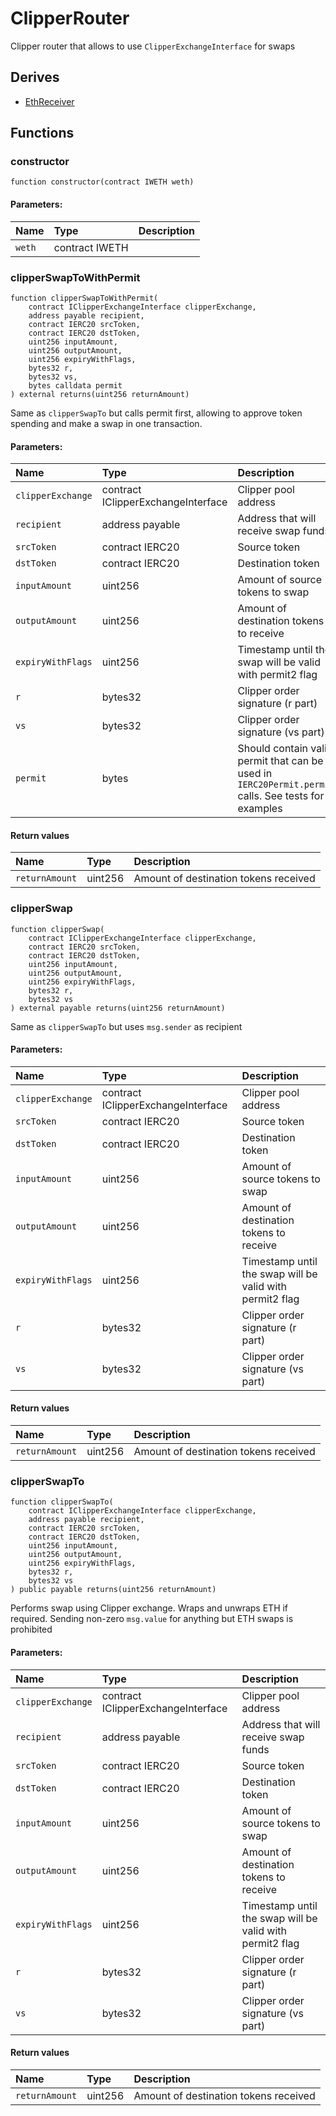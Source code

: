 # ClipperRouter


Clipper router that allows to use `ClipperExchangeInterface` for swaps



## Derives
- [EthReceiver](helpers/EthReceiver.md)

## Functions
### constructor
```solidity
function constructor(contract IWETH weth)
```


#### Parameters:
| Name | Type | Description                                                          |
| :--- | :--- | :------------------------------------------------------------------- |
|`weth` | contract IWETH |


### clipperSwapToWithPermit
```solidity
function clipperSwapToWithPermit(
    contract IClipperExchangeInterface clipperExchange,
    address payable recipient,
    contract IERC20 srcToken,
    contract IERC20 dstToken,
    uint256 inputAmount,
    uint256 outputAmount,
    uint256 expiryWithFlags,
    bytes32 r,
    bytes32 vs,
    bytes calldata permit
) external returns(uint256 returnAmount)
```
Same as `clipperSwapTo` but calls permit first, allowing to approve token spending and make a swap in one transaction.


#### Parameters:
| Name | Type | Description                                                          |
| :--- | :--- | :------------------------------------------------------------------- |
|`clipperExchange` | contract IClipperExchangeInterface | Clipper pool address
|`recipient` | address payable | Address that will receive swap funds
|`srcToken` | contract IERC20 | Source token
|`dstToken` | contract IERC20 | Destination token
|`inputAmount` | uint256 | Amount of source tokens to swap
|`outputAmount` | uint256 | Amount of destination tokens to receive
|`expiryWithFlags` | uint256 | Timestamp until the swap will be valid with permit2 flag
|`r` | bytes32 | Clipper order signature (r part)
|`vs` | bytes32 | Clipper order signature (vs part)
|`permit` | bytes | Should contain valid permit that can be used in `IERC20Permit.permit` calls. See tests for examples


#### Return values
| Name | Type | Description                                                          |
| :--- | :--- | :------------------------------------------------------------------- |
|`returnAmount` | uint256 | Amount of destination tokens received


### clipperSwap
```solidity
function clipperSwap(
    contract IClipperExchangeInterface clipperExchange,
    contract IERC20 srcToken,
    contract IERC20 dstToken,
    uint256 inputAmount,
    uint256 outputAmount,
    uint256 expiryWithFlags,
    bytes32 r,
    bytes32 vs
) external payable returns(uint256 returnAmount)
```
Same as `clipperSwapTo` but uses `msg.sender` as recipient


#### Parameters:
| Name | Type | Description                                                          |
| :--- | :--- | :------------------------------------------------------------------- |
|`clipperExchange` | contract IClipperExchangeInterface | Clipper pool address
|`srcToken` | contract IERC20 | Source token
|`dstToken` | contract IERC20 | Destination token
|`inputAmount` | uint256 | Amount of source tokens to swap
|`outputAmount` | uint256 | Amount of destination tokens to receive
|`expiryWithFlags` | uint256 | Timestamp until the swap will be valid with permit2 flag
|`r` | bytes32 | Clipper order signature (r part)
|`vs` | bytes32 | Clipper order signature (vs part)


#### Return values
| Name | Type | Description                                                          |
| :--- | :--- | :------------------------------------------------------------------- |
|`returnAmount` | uint256 | Amount of destination tokens received


### clipperSwapTo
```solidity
function clipperSwapTo(
    contract IClipperExchangeInterface clipperExchange,
    address payable recipient,
    contract IERC20 srcToken,
    contract IERC20 dstToken,
    uint256 inputAmount,
    uint256 outputAmount,
    uint256 expiryWithFlags,
    bytes32 r,
    bytes32 vs
) public payable returns(uint256 returnAmount)
```
Performs swap using Clipper exchange. Wraps and unwraps ETH if required.
Sending non-zero `msg.value` for anything but ETH swaps is prohibited


#### Parameters:
| Name | Type | Description                                                          |
| :--- | :--- | :------------------------------------------------------------------- |
|`clipperExchange` | contract IClipperExchangeInterface | Clipper pool address
|`recipient` | address payable | Address that will receive swap funds
|`srcToken` | contract IERC20 | Source token
|`dstToken` | contract IERC20 | Destination token
|`inputAmount` | uint256 | Amount of source tokens to swap
|`outputAmount` | uint256 | Amount of destination tokens to receive
|`expiryWithFlags` | uint256 | Timestamp until the swap will be valid with permit2 flag
|`r` | bytes32 | Clipper order signature (r part)
|`vs` | bytes32 | Clipper order signature (vs part)


#### Return values
| Name | Type | Description                                                          |
| :--- | :--- | :------------------------------------------------------------------- |
|`returnAmount` | uint256 | Amount of destination tokens received

